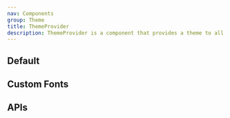 ```yaml
---
nav: Components
group: Theme
title: ThemeProvider
description: ThemeProvider is a component that provides a theme to all the child components.
---
```


## Default

<code src="./demos/index.tsx" center></code>

## Custom Fonts

<code src="./demos/CustomFonts.tsx" center></code>

## APIs

<API></API>
